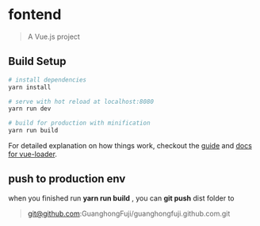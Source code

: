 # fontend

> A Vue.js project

## Build Setup

``` bash
# install dependencies
yarn install

# serve with hot reload at localhost:8080
yarn run dev

# build for production with minification
yarn run build
```

For detailed explanation on how things work, checkout the [guide](http://vuejs-templates.github.io/webpack/) and [docs for vue-loader](http://vuejs.github.io/vue-loader).

## push to production env

when you finished run **yarn run build** , you can **git push** dist folder to 
>git@github.com:GuanghongFuji/guanghongfuji.github.com.git